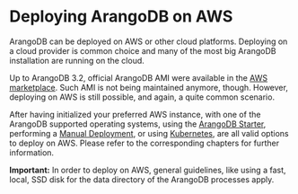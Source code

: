 Deploying ArangoDB on AWS
=========================

ArangoDB can be deployed on AWS or other cloud platforms. Deploying on a cloud
provider is common choice and many of the most big ArangoDB installation are running
on the cloud.

Up to ArangoDB 3.2, official ArangoDB AMI were available in the [AWS marketplace](https://aws.amazon.com/marketplace/search/results/ref=dtl_navgno_search_box?page=1&searchTerms=arangodb).
Such AMI is not being maintained anymore, though. However, deploying on AWS is
still possible, and again, a quite common scenario.

After having initialized your preferred AWS instance, with one of the ArangoDB supported
operating systems, using the [ArangoDB Starter](../ArangoDBStarter/README.md),
performing a [Manual Deployment](../Manually/README.md), or using [Kubernetes](../Kubernetes/README.md), 
are all valid options to deploy on AWS. Please refer to the corresponding chapters for further 
information.

**Important:** In order to deploy on AWS, general guidelines, like using a fast,
local, SSD disk for the data directory of the ArangoDB processes apply.
